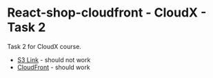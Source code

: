 # React-shop-cloudfront - CloudX - Task 2

Task 2 for CloudX course.

- [S3 Link](http://yc-cloudx-bucket.s3-website-us-east-1.amazonaws.com/) - should not work
- [CloudFront](https://d839fk02g4c2m.cloudfront.net/) - should work
